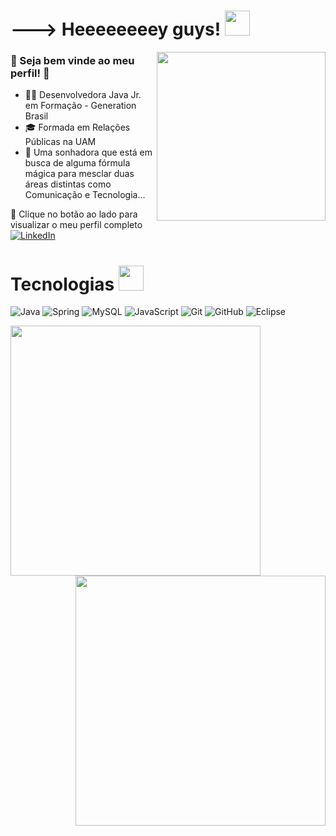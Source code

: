 # ---> Heeeeeeeey guys! <img src="https://media.giphy.com/media/f9jQLaKJJl6dL0AmmZ/giphy.gif" width="40px"> 
<img align="right" width="270px" src="https://media.giphy.com/media/gx54W1mSpeYMg/giphy.gif">

### 🌈 Seja bem vinde ao meu perfil! 🌈 

- 👩‍💻 Desenvolvedora Java Jr. em Formação - Generation Brasil 
- :mortar_board: Formada em Relações Públicas na UAM
- 🦄 Uma sonhadora que está em busca de alguma fórmula mágica para mesclar duas áreas distintas como Comunicação e Tecnologia...

🔗 Clique no botão ao lado para visualizar o meu perfil completo <a href="https://www.linkedin.com/in/jessica-a-cordeiro/"><img src="https://img.shields.io/badge/LinkedIn-%230077B5.svg?&style=flat-square&logo=linkedin&logoColor=white" alt="LinkedIn"> </a>

# Tecnologias <img src="https://media.giphy.com/media/fvT2uzkzsSWmmkvl5g/giphy.gif" width="40px"> 
![Java](https://camo.githubusercontent.com/e17e119d8c9bb34ac9710be65d35d52a7e04cc260476760305525204df5f34b0/68747470733a2f2f696d672e736869656c64732e696f2f62616467652f2d4a6176612d3030373339363f7374796c653d666c61742d737175617265266c6f676f3d6a617661)
![Spring](https://camo.githubusercontent.com/d8f7e93bdb728c656b784b48c9229b2224067c147978e345773f21c0ac43f324/68747470733a2f2f696d672e736869656c64732e696f2f62616467652f2d537072696e672d3644423333463f7374796c653d666c61742d737175617265266c6f676f3d737072696e67266c6f676f436f6c6f723d7768697465)
![MySQL](https://camo.githubusercontent.com/4eade77f6242a74645c408f1cc48b4c05f3c7c8a74d0bf15c2a1e259e4d357d9/68747470733a2f2f696d672e736869656c64732e696f2f62616467652f2d4d7953514c2d3434373941313f7374796c653d666c61742d737175617265266c6f676f3d6d7973716c266c6f676f436f6c6f723d7768697465)
![JavaScript](https://camo.githubusercontent.com/cf1a0ef083a2372d7f66b4691d5d25bfd8c098f42871e8da90edb1f32ed187c4/68747470733a2f2f696d672e736869656c64732e696f2f62616467652f2d4a6176615363726970742d626c61636b3f7374796c653d666c61742d737175617265266c6f676f3d6a617661736372697074)
![Git](https://camo.githubusercontent.com/edd3031a0956c904634f9a394267a6ba61e9a0bb95c9512a1fbc0725b4014d03/68747470733a2f2f696d672e736869656c64732e696f2f62616467652f2d4769742d626c61636b3f7374796c653d666c61742d737175617265266c6f676f3d676974)
![GitHub](https://camo.githubusercontent.com/85dc47a56a4e73ae7b6e64b3b4416785497e74219ae179ae8faaaca10d5a78d9/68747470733a2f2f696d672e736869656c64732e696f2f62616467652f2d4769744875622d3138313731373f7374796c653d666c61742d737175617265266c6f676f3d676974687562)
![Eclipse](https://camo.githubusercontent.com/5395fa328395998163ba3ae03e20eb6cd633c2535f4149cc6b2f5fa40113ecaf/68747470733a2f2f696d672e736869656c64732e696f2f62616467652f2d45636c697073652d3243323235353f7374796c653d666c61742d737175617265266c6f676f3d65636c69707365266c6f676f436f6c6f723d7768697465)

<img align="left"  width="400px" src="https://github-readme-stats.vercel.app/api/top-langs/?username=jessicacordeiro&layout=compact&theme=vision-friendly-dark" />
<img align="right" width="400px" src="https://github-readme-stats.vercel.app/api?username=jessicacordeiro&show_icons=true,css&layout=compact&theme=vision-friendly-dark" />
